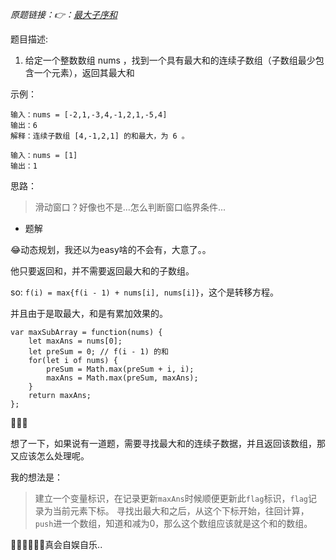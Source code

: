 *原题链接：👉：[最大子序和](https://leetcode-cn.com/problems/maximum-subarray/description/)*

题目描述:

1. 给定一个整数数组 nums ，找到一个具有最大和的连续子数组（子数组最少包含一个元素），返回其最大和

示例：
```
输入：nums = [-2,1,-3,4,-1,2,1,-5,4]
输出：6
解释：连续子数组 [4,-1,2,1] 的和最大，为 6 。
```
```
输入：nums = [1]
输出：1
```

思路：
> 滑动窗口？好像也不是...怎么判断窗口临界条件...

- 题解

😂动态规划，我还以为easy啥的不会有，大意了。。

他只要返回和，并不需要返回最大和的子数组。

so: `f(i) = max{f(i - 1) + nums[i], nums[i]}`，这个是转移方程。

并且由于是取最大，和是有累加效果的。

```
var maxSubArray = function(nums) {
    let maxAns = nums[0];
    let preSum = 0; // f(i - 1) 的和
    for(let i of nums) {
        preSum = Math.max(preSum + i, i);
        maxAns = Math.max(preSum, maxAns);
    }
    return maxAns;
};
```
🌟🌟🌟

想了一下，如果说有一道题，需要寻找最大和的连续子数据，并且返回该数组，那又应该怎么处理呢。

我的想法是：
> 建立一个变量标识，在记录更新`maxAns`时候顺便更新此`flag`标识，`flag`记录为当前元素下标。
寻找出最大和之后，从这个下标开始，往回计算，`push`进一个数组，知道和减为0，那么这个数组应该就是这个和的数组。


🐱‍🏍🐱‍🏍🐱‍🏍真会自娱自乐..









